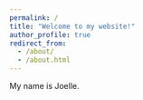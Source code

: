 ```yaml
---
permalink: /
title: "Welcome to my website!"
author_profile: true
redirect_from: 
  - /about/
  - /about.html
---
```


My name is Joelle.
